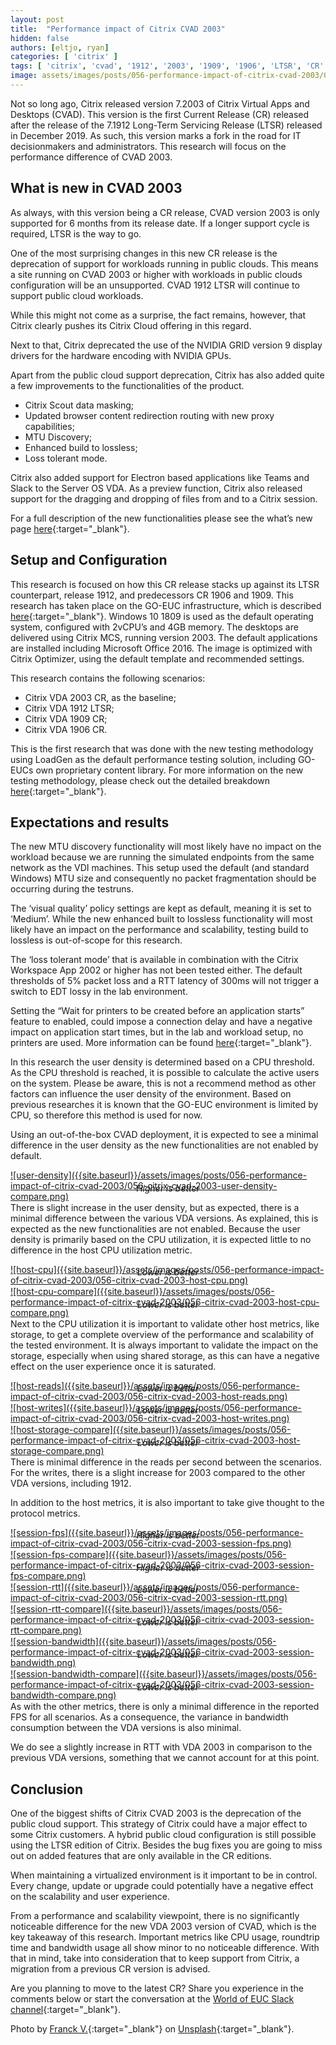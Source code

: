 ```yaml
---
layout: post
title:  "Performance impact of Citrix CVAD 2003"
hidden: false
authors: [eltjo, ryan]
categories: [ 'citrix' ]
tags: [ 'citrix', 'cvad', '1912', '2003', '1909', '1906', 'LTSR', 'CR' ]
image: assets/images/posts/056-performance-impact-of-citrix-cvad-2003/056-citrix-cvad-2003-feature-image.png
---
```

Not so long ago, Citrix released version 7.2003 of Citrix Virtual Apps and Desktops (CVAD). This version is the first Current Release (CR) released after the release of the 7.1912 Long-Term Servicing Release (LTSR) released in December 2019. As such, this version marks a fork in the road for IT decisionmakers and administrators. This research will focus on the performance difference of CVAD 2003.

## What is new in CVAD 2003
As always, with this version being a CR release, CVAD version 2003 is only supported for 6 months from its release date. If a longer support cycle is required, LTSR is the way to go.

One of the most surprising changes in this new CR release is the deprecation of support for workloads running in public clouds. This means a site running on CVAD 2003 or higher with workloads in public clouds configuration will be an unsupported. CVAD 1912 LTSR will continue to support public cloud workloads.

While this might not come as a surprise, the fact remains, however, that Citrix clearly pushes its Citrix Cloud offering in this regard.

Next to that, Citrix deprecated the use of the NVIDIA GRID version 9 display drivers for the hardware encoding with NVIDIA GPUs.

Apart from the public cloud support deprecation, Citrix has also added quite a few improvements to the functionalities of the product. 

  * Citrix Scout data masking;
  * Updated browser content redirection routing with new proxy capabilities;
  * MTU Discovery;
  * Enhanced build to lossless;
  * Loss tolerant mode.

Citrix also added support for Electron based applications like Teams and Slack to the Server OS VDA.
As a preview function, Citrix also released support for the dragging and dropping of files from and to a Citrix session. 

For a full description of the new functionalities please see the what’s new page [here](https://docs.citrix.com/en-us/citrix-virtual-apps-desktops/whats-new.html){:target="_blank"}. 

## Setup and Configuration
This research is focused on how this CR release stacks up against its LTSR counterpart, release 1912, and predecessors CR 1906 and 1909.
This research has taken place on the GO-EUC infrastructure, which is described [here]({{site.baseurl}}/architecture-and-hardware-setup-overview-2018){:target="_blank"}. Windows 10 1809 is used as the default operating system, configured with 2vCPU’s and 4GB memory. The desktops are delivered using Citrix MCS, running version 2003. The default applications are installed including Microsoft Office 2016. The image is optimized with Citrix Optimizer, using the default template and recommended settings.

This research contains the following scenarios:

  * Citrix VDA 2003 CR, as the baseline;
  * Citrix VDA 1912 LTSR;
  * Citrix VDA 1909 CR;
  * Citrix VDA 1906 CR.

This is the first research that was done with the new testing methodology using LoadGen as the default performance testing solution, including GO-EUCs own proprietary content library. For more information on the new testing methodology, please check out the detailed breakdown [here]({{site.baseurl}}/insight-in-the-testing-methodology-2020){:target="_blank"}.

## Expectations and results
The new MTU discovery functionality will most likely have no impact on the workload because we are running the simulated endpoints from the same network as the VDI machines. This setup used the default (and standard Windows) MTU size and consequently no packet fragmentation should be occurring during the testruns.

The ‘visual quality’ policy settings are kept as default, meaning it is set to ‘Medium’. While the new enhanced built to lossless functionality will most likely have an impact on the performance and scalability, testing build to lossless is out-of-scope for this research.

The ‘loss tolerant mode’ that is available in combination with the Citrix Workspace App 2002 or higher has not been tested either. The default thresholds of 5% packet loss and a RTT latency of 300ms will not trigger a switch to EDT lossy in the lab environment.

Setting the “Wait for printers to be created before an application starts” feature to enabled, could impose a connection delay and have a negative impact on application start times, but in the lab and workload setup, no printers are used. More information can be found [here](https://docs.citrix.com/en-us/citrix-virtual-apps-desktops/policies/reference/ica-policy-settings/printing-policy-settings.html#wait-for-printers-to-be-created){:target="_blank"}. 

In this research the user density is determined based on a CPU threshold. As the CPU threshold is reached, it is possible to calculate the active users on the system. Please be aware, this is not a recommend method as other factors can influence the user density of the environment. Based on previous researches it is known that the GO-EUC environment is limited by CPU, so therefore this method is used for now.

Using an out-of-the-box CVAD deployment, it is expected to see a minimal difference in the user density as the new functionalities are not enabled by default.

<a href="{{site.baseurl}}/assets/images/posts/056-performance-impact-of-citrix-cvad-2003/056-citrix-cvad-2003-user-density-compare.png" data-lightbox="user-density">
 ![user-density]({{site.baseurl}}/assets/images/posts/056-performance-impact-of-citrix-cvad-2003/056-citrix-cvad-2003-user-density-compare.png)
</a>
<p align="center" style="margin-top: -30px;" >
  <i>Higher is better</i>
</p>

There is slight increase in the user density, but as expected, there is a minimal difference between the various VDA versions. As explained, this is expected as the new functionalities are not enabled. Because the user density is primarily based on the CPU utilization, it is expected little to no difference in the host CPU utilization metric.

<a href="{{site.baseurl}}/assets/images/posts/056-performance-impact-of-citrix-cvad-2003/056-citrix-cvad-2003-host-cpu.png" data-lightbox="host-cpu">
 ![host-cpu]({{site.baseurl}}/assets/images/posts/056-performance-impact-of-citrix-cvad-2003/056-citrix-cvad-2003-host-cpu.png)
</a>
<p align="center" style="margin-top: -30px;" >
  <i>Lower is better</i>
</p>

<a href="{{site.baseurl}}/assets/images/posts/056-performance-impact-of-citrix-cvad-2003/056-citrix-cvad-2003-host-cpu-compare.png" data-lightbox="host-cpu-compare">
 ![host-cpu-compare]({{site.baseurl}}/assets/images/posts/056-performance-impact-of-citrix-cvad-2003/056-citrix-cvad-2003-host-cpu-compare.png)
</a>
<p align="center" style="margin-top: -30px;" >
  <i>Lower is better</i>
</p>

Next to the CPU utilization it is important to validate other host metrics, like storage, to get a complete overview of the performance and scalability of the tested environment. It is always important to validate the impact on the storage, especially when using shared storage, as this can have a negative effect on the user experience once it is saturated.

<a href="{{site.baseurl}}/assets/images/posts/056-performance-impact-of-citrix-cvad-2003/056-citrix-cvad-2003-host-reads.png" data-lightbox="host-reads">
 ![host-reads]({{site.baseurl}}/assets/images/posts/056-performance-impact-of-citrix-cvad-2003/056-citrix-cvad-2003-host-reads.png)
</a>
<p align="center" style="margin-top: -30px;" >
  <i>Lower is better</i>
</p>

<a href="{{site.baseurl}}/assets/images/posts/056-performance-impact-of-citrix-cvad-2003/056-citrix-cvad-2003-host-writes.png" data-lightbox="host-cpu">
 ![host-writes]({{site.baseurl}}/assets/images/posts/056-performance-impact-of-citrix-cvad-2003/056-citrix-cvad-2003-host-writes.png)
</a>
<p align="center" style="margin-top: -30px;" >
  <i>Lower is better</i>
</p>

<a href="{{site.baseurl}}/assets/images/posts/056-performance-impact-of-citrix-cvad-2003/056-citrix-cvad-2003-host-storage-compare.png" data-lightbox="host-storage-compare">
 ![host-storage-compare]({{site.baseurl}}/assets/images/posts/056-performance-impact-of-citrix-cvad-2003/056-citrix-cvad-2003-host-storage-compare.png)
</a>
<p align="center" style="margin-top: -30px;" >
  <i>Lower is better</i>
</p>

There is minimal difference in the reads per second between the scenarios. For the writes, there is a slight increase for 2003 compared to the other VDA versions, including 1912.

In addition to the host metrics, it is also important to take give thought to the protocol metrics.

<a href="{{site.baseurl}}/assets/images/posts/056-performance-impact-of-citrix-cvad-2003/056-citrix-cvad-2003-session-fps.png" data-lightbox="session-fps">
 ![session-fps]({{site.baseurl}}/assets/images/posts/056-performance-impact-of-citrix-cvad-2003/056-citrix-cvad-2003-session-fps.png)
</a>
<p align="center" style="margin-top: -30px;" >
  <i>Higher is better</i>
</p>

<a href="{{site.baseurl}}/assets/images/posts/056-performance-impact-of-citrix-cvad-2003/056-citrix-cvad-2003-session-fps-compare.png" data-lightbox="session-fps-compare">
 ![session-fps-compare]({{site.baseurl}}/assets/images/posts/056-performance-impact-of-citrix-cvad-2003/056-citrix-cvad-2003-session-fps-compare.png)
</a>
<p align="center" style="margin-top: -30px;" >
  <i>Higher is better</i>
</p>

<a href="{{site.baseurl}}/assets/images/posts/056-performance-impact-of-citrix-cvad-2003/056-citrix-cvad-2003-session-rtt.png" data-lightbox="session-rtt">
 ![session-rtt]({{site.baseurl}}/assets/images/posts/056-performance-impact-of-citrix-cvad-2003/056-citrix-cvad-2003-session-rtt.png)
</a>
<p align="center" style="margin-top: -30px;" >
  <i>Lower is better</i>
</p>

<a href="{{site.baseurl}}/assets/images/posts/056-performance-impact-of-citrix-cvad-2003/056-citrix-cvad-2003-session-rtt-compare.png" data-lightbox="session-rtt-compare">
 ![session-rtt-compare]({{site.baseurl}}/assets/images/posts/056-performance-impact-of-citrix-cvad-2003/056-citrix-cvad-2003-session-rtt-compare.png)
</a>
<p align="center" style="margin-top: -30px;" >
  <i>Lower is better</i>
</p>

<a href="{{site.baseurl}}/assets/images/posts/056-performance-impact-of-citrix-cvad-2003/056-citrix-cvad-2003-session-bandwidth.png" data-lightbox="session-bandwidth">
 ![session-bandwidth]({{site.baseurl}}/assets/images/posts/056-performance-impact-of-citrix-cvad-2003/056-citrix-cvad-2003-session-bandwidth.png)
</a>
<p align="center" style="margin-top: -30px;" >
  <i>Lower is better</i>
</p>

<a href="{{site.baseurl}}/assets/images/posts/056-performance-impact-of-citrix-cvad-2003/056-citrix-cvad-2003-session-bandwidth-compare.png" data-lightbox="session-bandwidth-compare">
 ![session-bandwidth-compare]({{site.baseurl}}/assets/images/posts/056-performance-impact-of-citrix-cvad-2003/056-citrix-cvad-2003-session-bandwidth-compare.png)
</a>
<p align="center" style="margin-top: -30px;" >
  <i>Lower is better</i>
</p>

As with the other metrics, there is only a minimal difference in the reported FPS for all scenarios. As a consequence, the variance in bandwidth consumption between the VDA versions is also minimal.

We do see a slightly increase in RTT with VDA 2003 in comparison to the previous VDA versions, something that we cannot account for at this point. 

## Conclusion
One of the biggest shifts of Citrix CVAD 2003 is the deprecation of the public cloud support. This strategy of Citrix could have a major effect to some Citrix customers. A hybrid public cloud configuration is still possible using the LTSR edition of Citrix. Besides the bug fixes you are going to miss out on added features that are only available in the CR editions.

When maintaining a virtualized environment is it important to be in control. Every change, update or upgrade could potentially have a negative effect on the scalability and user experience.

From a performance and scalability viewpoint, there is no significantly noticeable difference for the new VDA 2003 version of CVAD, which is the key takeaway of this research. Important metrics like CPU usage, roundtrip time and bandwidth usage all show minor to no noticeable difference. With that in mind, take into consideration that to keep support from Citrix, a migration from a previous CR version is advised.

Are you planning to move to the latest CR? Share you experience in the comments below or start the conversation at the [World of EUC Slack channel](https://worldofeuc.slack.com){:target="_blank"}.

Photo by [Franck V.](https://unsplash.com/@franckinjapan?utm_source=unsplash&utm_medium=referral&utm_content=creditCopyText){:target="_blank"} on [Unsplash](https://unsplash.com/s/photos/fork-in-the-road?utm_source=unsplash&utm_medium=referral&utm_content=creditCopyText){:target="_blank"}.